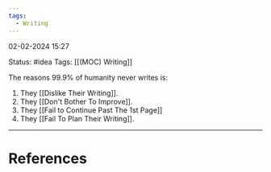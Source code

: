 ```yaml
---
tags:
  - Writing
---
```

02-02-2024 15:27

Status: #idea
Tags: [[(MOC) Writing]]

The reasons 99.9% of humanity never writes is:
1. They [[Dislike Their Writing]].
2. They [[Don't Bother To Improve]].
3. They [[Fail to Continue Past The 1st Page]]
4. They [[Fail To Plan Their Writing]]. 
	



---
# References

